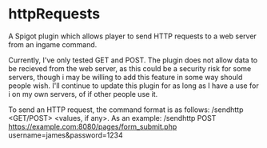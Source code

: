 # httpRequests
A Spigot plugin which allows player to send HTTP requests to a web server from an ingame command.

Currently, I've only tested GET and POST. The plugin does not allow data to be recieved from the web server, as this could be a security risk for some servers, though i may be willing to add this feature in some way should people wish. I'll continue to update this plugin for as long as I have a use for i on my own servers, of if other people use it.

To send an HTTP request, the command format is as follows: /sendhttp <GET/POST> <URL with port> <values, if any>.
As an example: /sendhttp POST https://example.com:8080/pages/form_submit.php username=james&password=1234
